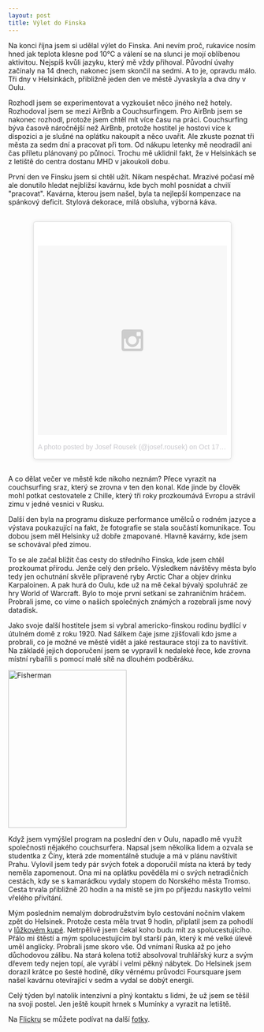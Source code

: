 ```yaml
---
layout: post
title: Výlet do Finska
---
```


Na konci října jsem si udělal výlet do Finska. Ani nevím proč, rukavice nosím hned jak teplota klesne pod 10°C a válení se na slunci je mojí oblíbenou aktivitou. Nejspíš kvůli jazyku, který mě vždy přihoval. Původní úvahy začínaly na 14 dnech, nakonec jsem skončil na sedmi. A to je, opravdu málo. Tři dny v Helsinkách, přibližně jeden den ve městě Jyvaskyla a dva dny v Oulu.

Rozhodl jsem se experimentovat a vyzkoušet něco jiného než hotely. Rozhodoval jsem se mezi AirBnb a Couchsurfingem. Pro AirBnb jsem se nakonec rozhodl, protože jsem chtěl mít více času na práci. Couchsurfing býva časově náročnější než AirBnb, protože hostitel je hostovi více k dispozici a je slušné na oplátku nakoupit a něco uvařit. Ale zkuste poznat tři města za sedm dní a pracovat při tom.
Od nákupu letenky mě neodradil ani čas příletu plánovaný po půlnoci. Trochu mě uklidnil fakt, že v Helsinkách se z letiště do centra dostanu MHD v jakoukoli dobu.

První den ve Finsku jsem si chtěl užít. Nikam nespěchat. Mrazivé počasí mě ale donutilo hledat nejbližsí kavárnu, kde bych mohl posnídat a chvilí "pracovat". Kavárna, kterou jsem našel, byla ta nejlepší kompenzace na spánkový deficit. Stylová dekorace, milá obsluha, výborná káva.

<blockquote class="instagram-media" data-instgrm-version="6" style=" background:#FFF; border:0; border-radius:3px; box-shadow:0 0 1px 0 rgba(0,0,0,0.5),0 1px 10px 0 rgba(0,0,0,0.15); margin: 2rem auto; max-width:400px; padding:0; width:99.375%; width:-webkit-calc(100% - 2px); width:calc(100% - 2px);"><div style="padding:8px;"> <div style=" background:#F8F8F8; line-height:0; margin-top:40px; padding:50% 0; text-align:center; width:100%;"> <div style=" background:url(data:image/png;base64,iVBORw0KGgoAAAANSUhEUgAAACwAAAAsCAMAAAApWqozAAAAGFBMVEUiIiI9PT0eHh4gIB4hIBkcHBwcHBwcHBydr+JQAAAACHRSTlMABA4YHyQsM5jtaMwAAADfSURBVDjL7ZVBEgMhCAQBAf//42xcNbpAqakcM0ftUmFAAIBE81IqBJdS3lS6zs3bIpB9WED3YYXFPmHRfT8sgyrCP1x8uEUxLMzNWElFOYCV6mHWWwMzdPEKHlhLw7NWJqkHc4uIZphavDzA2JPzUDsBZziNae2S6owH8xPmX8G7zzgKEOPUoYHvGz1TBCxMkd3kwNVbU0gKHkx+iZILf77IofhrY1nYFnB/lQPb79drWOyJVa/DAvg9B/rLB4cC+Nqgdz/TvBbBnr6GBReqn/nRmDgaQEej7WhonozjF+Y2I/fZou/qAAAAAElFTkSuQmCC); display:block; height:44px; margin:0 auto -44px; position:relative; top:-22px; width:44px;"></div></div><p style=" color:#c9c8cd; font-family:Arial,sans-serif; font-size:14px; line-height:17px; margin-bottom:0; margin-top:8px; overflow:hidden; padding:8px 0 7px; text-align:center; text-overflow:ellipsis; white-space:nowrap;"><a href="https://www.instagram.com/p/uQHBb8yRVI/" style=" color:#c9c8cd; font-family:Arial,sans-serif; font-size:14px; font-style:normal; font-weight:normal; line-height:17px; text-decoration:none;" target="_blank">A photo posted by Josef Rousek (@josef.rousek)</a> on <time style=" font-family:Arial,sans-serif; font-size:14px; line-height:17px;" datetime="2014-10-17T11:20:22+00:00">Oct 17, 2014 at 4:20am PDT</time></p></div></blockquote> <script async defer src="//platform.instagram.com/en_US/embeds.js"></script>

A co dělat večer ve městě kde nikoho neznám? Přece vyrazit na couchsurfing sraz, který se zrovna v ten den konal. Kde jinde by člověk mohl potkat cestovatele z Chille, který tři roky prozkoumává Evropu a strávil zimu v jedné vesnici v Rusku.

Další den byla na programu diskuze performance umělců o rodném jazyce a výstava poukazující na fakt, že fotografie se stala součástí komunikace. Tou dobou jsem měl Helsinky už dobře zmapované. Hlavně kavárny, kde jsem se schovával před zimou.

To se ale začal blížit čas cesty do středního Finska, kde jsem chtěl prozkoumat přírodu. Jenže celý den pršelo. Výsledkem návštěvy města bylo tedy jen ochutnání skvěle připravené ryby Arctic Char a objev drinku Karpaloinen. A pak hurá do Oulu, kde už na mě čekal bývalý spoluhráč ze hry World of Warcraft. Bylo to moje první setkaní se zahraničním hráčem. Probrali jsme, co víme o našich společných známých a rozebrali jsme nový datadisk.

Jako svoje další hostitele jsem si vybral americko-finskou rodinu bydlící v útulném domě z roku 1920. Nad šálkem čaje jsme zjišťovali kdo jsme a probrali, co je možné ve městě vidět a jaké restaurace stojí za to navštívit. Na základě jejich doporučení jsem se vypravil k nedaleké řece, kde zrovna místní rybařili s pomocí malé sítě na dlouhém podběráku.

<p class="post__image-center"><a href="https://www.flickr.com/photos/stalker_cz/15432450050" title="Rybáři v Oulu" target="_blank"><img src="https://farm6.staticflickr.com/5615/15432450050_f196ba40f8_n.jpg" width="240" height="320" alt="Fisherman" class="post__image"></a></p>

Když jsem vymýšlel program na poslední den v Oulu, napadlo mě využít společnosti nějakého couchsurfera. Napsal jsem několika lidem a ozvala se studentka z Číny, která zde momentálně studuje a má v plánu navštívit Prahu. Vylovil jsem tedy pár svých fotek a doporučil místa na která by tedy neměla zapomenout. Ona mi na oplátku pověděla mi o svých netradičních cestách, kdy se s kamarádkou vydaly stopem do Norského města Tromso. Cesta trvala přibližně 20 hodin a na místě se jim po příjezdu naskytlo velmi vřelého přivítání.

Mým posledním nemalým dobrodružstvím bylo cestování nočním vlakem zpět do Helsinek. Protože cesta měla trvat 9 hodin, připlatil jsem za pohodlí v [lůžkovém kupé][2]. Netrpělivě jsem čekal koho budu mít za spolucestujícího. Přálo mi štěstí a mým spolucestujícím byl starší pán, který k mé velké úlevě uměl anglicky. Probrali jsme skoro vše. Od vnímaní Ruska až po jeho důchodovou zálibu. Na stará kolena totiž absolvoval truhlářský kurz a svým dřevem tedy nejen topí, ale vyrábí i velmi pěkný nábytek. Do Helsinek jsem dorazil krátce po šesté hodině, díky věrnému průvodci Foursquare jsem našel kavárnu otevírající v sedm a vydal se dobýt energii.

Celý týden byl natolik intenzivní a plný kontaktu s lidmi, že už jsem se těšil na svoji postel. Jen ještě koupit hrnek s Mumínky a vyrazit na letiště.

Na [Flickru][1] se můžete podívat na další [fotky][1].

  [1]: https://www.flickr.com/photos/stalker_cz/sets/72157646465589693/ "Odkaz na Flickr"
  [2]: https://www.flickr.com/photos/stalker_cz/15592334781/in/set-72157646465589693/ "Odkaz na Flickr"
